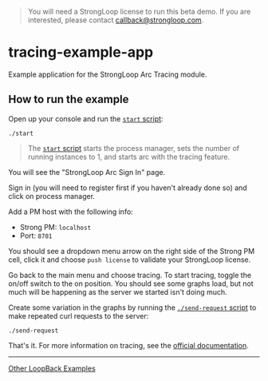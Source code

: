 > You will need a StrongLoop license to run this beta demo. If you are
interested, please contact callback@strongloop.com.

# tracing-example-app

Example application for the StrongLoop Arc Tracing module.

## How to run the example

Open up your console and run the [`start` script](start):

```
./start
```

> The [`start` script](start) starts the process manager, sets the number
of running instances to 1, and starts arc with the tracing feature.

You will see the "StrongLoop Arc Sign In" page.

Sign in (you will need to register first if you haven't already done so) and
click on process manager.

Add a PM host with the following info:

- Strong PM: `localhost`
- Port: `8701`

You should see a dropdown menu arrow on the right side of the Strong PM cell,
click it and choose `push license` to validate your StrongLoop license.

Go back to the main menu and choose tracing. To start tracing, toggle the
on/off switch to the on position. You should see some graphs load, but not much
will be happening as the server we started isn't doing much.

Create some variation in the graphs by running the [`./send-request` script](send-request)
to make repeated curl requests to the server:

```
./send-request
```

That's it. For more information on tracing, see the [official documentation](http://docs.strongloop.com/display/SLC/Tracing).

---

[Other LoopBack Examples](https://github.com/strongloop/loopback-example)
